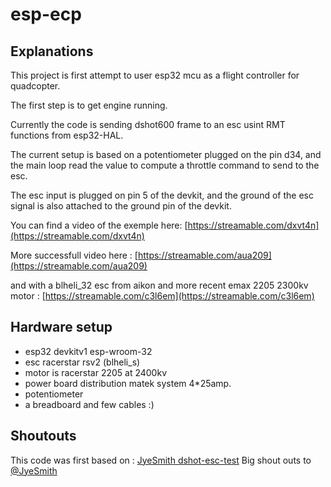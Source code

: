# esp-ecp

## Explanations

This project is first attempt to user esp32 mcu as a flight controller for quadcopter.

The first step is to get engine running. 

Currently the code is sending dshot600 frame to an esc usint RMT functions from esp32-HAL. 

The current setup is based on a potentiometer plugged on the pin d34, and the main loop read the value to compute a throttle command to send to the esc. 

The esc input is plugged on pin 5 of the devkit, and the ground of the esc signal is also attached to the ground pin of the devkit. 

You can find a video of the exemple here: [https://streamable.com/dxvt4n](https://streamable.com/dxvt4n)

More successfull video here : [https://streamable.com/aua209](https://streamable.com/aua209)

and with a blheli_32 esc from aikon and more recent emax 2205 2300kv motor : [https://streamable.com/c3l6em](https://streamable.com/c3l6em)


## Hardware setup 

* esp32 devkitv1 esp-wroom-32
* esc racerstar rsv2 (blheli_s)
* motor is racerstar 2205 at 2400kv
* power board distribution matek system 4*25amp.
* potentiometer
* a breadboard and few cables :)

## Shoutouts

This code was first based on : 
[JyeSmith dshot-esc-test](https://github.com/JyeSmith/dshot-esc-tester)
Big shout outs to [@JyeSmith](https://github.com/JyeSmith)